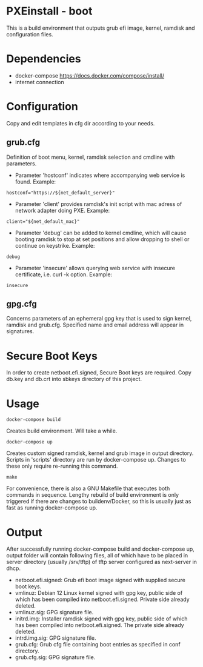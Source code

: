 PXEinstall - boot
=======================
This is a build environment that outputs grub efi image, kernel, ramdisk and configuration files.


Dependencies
=======================
- docker-compose https://docs.docker.com/compose/install/
- internet connection


Configuration
=======================
Copy and edit templates in cfg dir according to your needs. 

grub.cfg
-----------------------
Definition of boot menu, kernel, ramdisk selection and cmdline with parameters.
- Parameter 'hostconf' indicates where accompanying web service is found. 
Example:
```
hostconf="https://${net_default_server}"
```
- Parameter 'client' provides ramdisk's init script with mac adress of network adapter doing PXE. 
Example:
```
client="${net_default_mac}"
```
- Parameter 'debug' can be added to kernel cmdline, which will cause booting ramdisk to stop at set positions and allow dropping to shell or continue on keystrike. 
Example:
```
debug
```
- Parameter 'insecure' allows querying web service with insecure certificate, i.e. curl -k option.
Example:
```
insecure
```

gpg.cfg
-----------------------
Concerns parameters of an ephemeral gpg key that is used to sign kernel, ramdisk and grub.cfg. Specified name and email address will appear in signatures.


Secure Boot Keys
=======================
In order to create netboot.efi.signed, Secure Boot keys are required. Copy db.key and db.crt into sbkeys directory of this project.


Usage
=======================
```
docker-compose build
``` 
Creates build environment. Will take a while.
```
docker-compose up 
``` 
Creates custom signed ramdisk, kernel and grub image in output directory. Scripts in 'scripts' directory are run by docker-compose up. Changes to these only require re-running this command.

```
make
```
For convenience, there is also a GNU Makefile that executes both commands in sequence. Lengthy rebuild of build environment is only triggered if there are changes to buildenv/Docker, so this is usually just as fast as running docker-compose up.


Output
=======================
After successfully running docker-compose build and docker-compose up, output folder will contain following files, all of which have to be placed in server directory (usually /srv/tftp) of tftp server configured as next-server in dhcp.
- netboot.efi.signed: Grub efi boot image signed with supplied secure boot keys.
- vmlinuz: Debian 12 Linux kernel signed with gpg key, public side of which has been compiled into netboot.efi.signed. Private side already deleted.
- vmlinuz.sig: GPG signature file.
- initrd.img: Installer ramdisk signed with gpg key, public side of which has been compiled into netboot.efi.signed. The private side already deleted.
- intrd.img.sig: GPG signature file.
- grub.cfg: Grub cfg file containing boot entries as specified in conf directory.
- grub.cfg.sig: GPG signature file.

